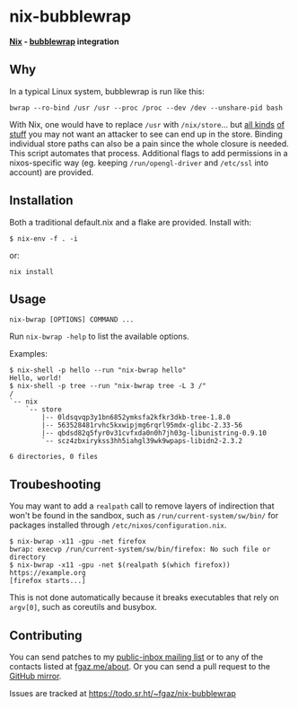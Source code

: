 # nix-bubblewrap

**[Nix](https://nixos.org) - [bubblewrap](https://github.com/containers/bubblewrap) integration**

## Why

In a typical Linux system, bubblewrap is run like this:

    bwrap --ro-bind /usr /usr --proc /proc --dev /dev --unshare-pid bash

With Nix, one would have to replace `/usr` with `/nix/store`...
but
[all kinds](https://search.nixos.org/options?channel=unstable&sort=relevance&type=packages&query=password)
[of stuff](https://search.nixos.org/options?channel=unstable&sort=relevance&type=packages&query=secret)
you may not want an attacker to see can end up in the store.
Binding individual store paths can also be a pain since the whole closure is
needed.
This script automates that process.
Additional flags to add permissions in a nixos-specific way
(eg. keeping `/run/opengl-driver` and `/etc/ssl` into account)
are provided.

## Installation

Both a traditional default.nix and a flake are provided. Install with:

    $ nix-env -f . -i

or:

    nix install

## Usage

    nix-bwrap [OPTIONS] COMMAND ...

Run `nix-bwrap -help` to list the available options.

Examples:

    $ nix-shell -p hello --run "nix-bwrap hello"
    Hello, world!
    $ nix-shell -p tree --run "nix-bwrap tree -L 3 /"
    /
    `-- nix
        `-- store
            |-- 0ldsqvqp3y1bn6852ymksfa2kfkr3dkb-tree-1.8.0
            |-- 563528481rvhc5kxwipjmg6rqrl95mdx-glibc-2.33-56
            |-- qbdsd82q5fyr0v31cvfxda0n0h7jh03g-libunistring-0.9.10
            `-- scz4zbxirykss3hh5iahgl39wk9wpaps-libidn2-2.3.2

    6 directories, 0 files

## Troubeshooting

You may want to add a `realpath` call to remove layers of indirection that
won't be found in the sandbox, such as `/run/current-system/sw/bin/` for
packages installed through `/etc/nixos/configuration.nix`.

    $ nix-bwrap -x11 -gpu -net firefox
    bwrap: execvp /run/current-system/sw/bin/firefox: No such file or directory
    $ nix-bwrap -x11 -gpu -net $(realpath $(which firefox)) https://example.org
    [firefox starts...]

This is not done automatically because it breaks executables that rely on
`argv[0]`, such as coreutils and busybox.

## Contributing

You can send patches to my
[public-inbox mailing list](https://lists.sr.ht/~fgaz/public-inbox)
or to any of the contacts listed at [fgaz.me/about](https://fgaz.me/about).
Or you can send a pull request to the
[GitHub mirror](https://github.com/fgaz/nix-bubblewrap).

Issues are tracked at https://todo.sr.ht/~fgaz/nix-bubblewrap

